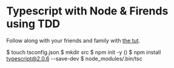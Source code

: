 # Typescript with Node & Firends using TDD

Follow along with your friends and family with [the tut](http://mherman.org/blog/2016/11/05/developing-a-restful-api-with-node-and-typescript/#.WC7TEqJ96Rt).

$ touch tsconfig.json
$ mkdir src
$ npm init -y
()
$ npm install typescript@2.0.6 --save-dev
$ node_modules/.bin/tsc


